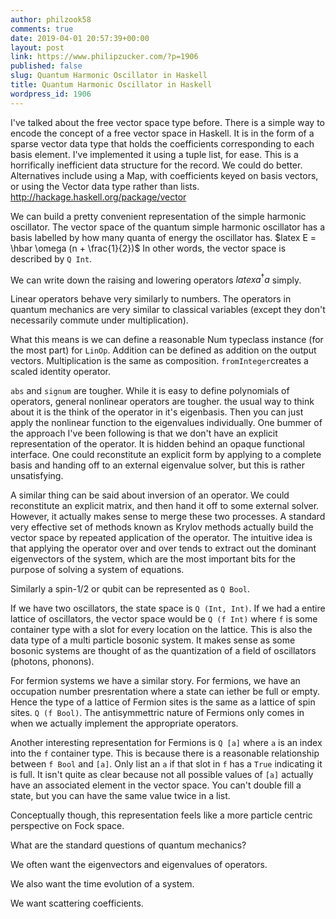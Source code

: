 ```yaml
---
author: philzook58
comments: true
date: 2019-04-01 20:57:39+00:00
layout: post
link: https://www.philipzucker.com/?p=1906
published: false
slug: Quantum Harmonic Oscillator in Haskell
title: Quantum Harmonic Oscillator in Haskell
wordpress_id: 1906
---
```





I've talked about the free vector space type before. There is a simple way to encode the concept of a free vector space in Haskell. It is in the form of a sparse vector data type that holds the coefficients corresponding to each basis element. I've implemented it using a tuple list, for ease. This is a horrifically inefficient data structure for the record. We could do better. Alternatives include using a Map, with coefficients keyed on basis vectors, or using the Vector data type rather than lists. http://hackage.haskell.org/package/vector







We can build a pretty convenient representation of the simple harmonic oscillator. The vector space of the quantum simple harmonic oscillator has a basis labelled by how many quanta of energy the oscillator has. $latex E = \hbar \omega (n + \frac{1}{2})$ In other words, the vector space is described by `Q Int`.







We can write down the raising and lowering operators $latex a^\dagger a$ simply.







Linear operators behave very similarly to numbers. The operators in quantum mechanics are very similar to classical variables (except they don't necessarily commute under multiplication).







What this means is we can define a reasonable Num typeclass instance (for the most part) for `LinOp`. Addition can be defined as addition on the output vectors. Multiplication is the same as composition. `fromInteger`creates a scaled identity operator.







`abs` and `signum` are tougher. While it is easy to define polynomials of operators, general nonlinear operators are tougher. the usual way to think about it is the think of the operator in it's eigenbasis. Then you can just apply the nonlinear function to the eigenvalues individually. One bummer of the approach I've been following is that we don't have an explicit representation of the operator. It is hidden behind an opaque functional interface. One could reconstitute an explicit form by applying to a complete basis and handing off to an external eigenvalue solver, but this is rather unsatisfying.







A similar thing can be said about inversion of an operator. We could reconstitute an explicit matrix, and then hand it off to some external solver. However, it actually makes sense to merge these two processes. A standard very effective set of methods known as Krylov methods actually build the vector space by repeated application of the operator. The intuitive idea is that applying the operator over and over tends to extract out the dominant eigenvectors of the system, which are the most important bits for the purpose of solving a system of equations.  








Similarly a spin-1/2 or qubit can be represented as `Q Bool`. 







If we have two oscillators, the state space is `Q (Int, Int)`. If we had a entire lattice of oscillators, the vector space would be `Q (f Int)` where `f` is some container type with a slot for every location on the lattice. This is also the data type of a multi particle bosonic system. It makes sense as some bosonic systems are thought of as the quantization of a field of oscillators (photons, phonons).







For fermion systems we have a similar story. For fermions, we have an occupation number presrentation where a state can iether be full or empty. Hence the type of a lattice of Fermion sites is the same as a lattice of spin sites. `Q (f Bool)`. The antisymmettric nature of Fermions only comes in when we actually implement the appropriate operators.







Another interesting representation for Fermions is `Q [a]` where `a` is an index into the `f` container type. This is because there is a reasonable relationship between `f Bool` and `[a]`. Only list an `a` if that slot in `f` has a `True` indicating it is full. It isn't quite as clear because not all possible values of `[a]` actually have an associated element in the vector space. You can't double fill a state, but you can have the same value twice in a list.







Conceptually though, this representation feels like a more particle centric perspective on Fock space.  








What are the standard questions of quantum mechanics?







We often want the eigenvectors and eigenvalues of operators.







We also want the time evolution of a system.







We want scattering coefficients.  










